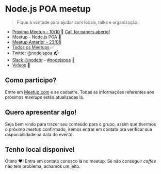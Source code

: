 # Node.js POA meetup
> Fique à vontade para ajudar com locais, talks e organização.

* [Próximo Meetup - 10/10](./meetups/08.md) :rocket: [Call for papers aberto!](https://github.com/node-poa/Meetups/issues/18)
* [Meetup - Node.js POA](http://www.meetup.com/pt-BR/Node-js-Porto-Alegre-Meetup) :mega:
* [Meetup Anterior - 23/08](./meetups/07.md)
* [Todos os Meetups](./meetups) :white_check_mark:
* [Twitter @nodejspoa](http://twitter.com/nodejspoa) :mailbox_with_mail:
* [Slack @nodebr](https://slack.nodebr.org/) - [#nodejspoa](https://nodebr.slack.com/messages/C4JSNRAJV/details) :beers:
* [Vídeos](https://www.youtube.com/channel/UCwR1Dr3fjGAdoG5xS3Qslmg) :vhs:

## Como participo?

Entre em [Meetup.com](http://www.meetup.com/pt-BR/Node-js-Porto-Alegre-Meetup/) e se cadastre. Todas as informações referentes aos próximos _meetups_ estão atualizadas lá.

## Quero apresentar algo!

Seja bem vindo para trazer seu conteúdo para o grupo, assim que tivermos o próximo _meetup_ confirmado, iremos entrar em contato pra verificar sua disponibilidade na data do evento.

## Tenho local disponível

Ótimo :heart:! Entra em contato conosco lá no meetup. Se não conseguir _coffee_ não tem problema, achamos um jeito.

